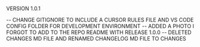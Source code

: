 VERSION 1.0.1

-- CHANGE GITIGNORE TO INCLUDE A CURSOR RULES FILE AND VS CODE CONFIG FOLDER FOR DEVELOPMENT ENVIRONMENT
-- ADDED A PHOTO I FORGOT TO ADD TO THE REPO README WITH RELEASE 1.0.0
-- DELETED CHANGES MD FILE AND RENAMED CHANGELOG MD FILE TO CHANGES